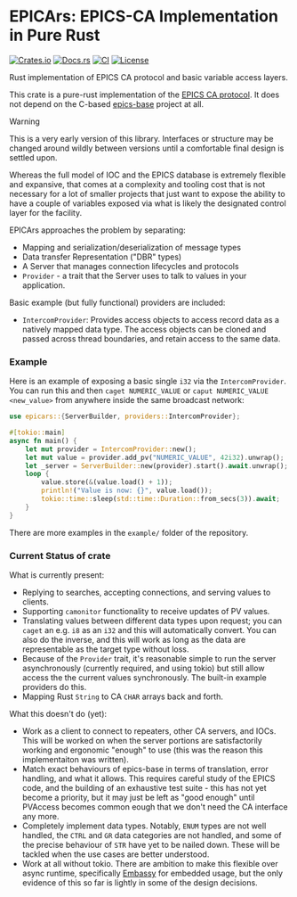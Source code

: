 # EPICArs: EPICS-CA Implementation in Pure Rust

[![Crates.io](https://img.shields.io/crates/v/epicars.svg)](https://crates.io/crates/epicars)
[![Docs.rs](https://docs.rs/epicars/badge.svg)](https://docs.rs/epicars)
[![CI](https://github.com/ndevenish/epicars/actions/workflows/rust.yml/badge.svg)](https://github.com/ndevenish/epics_cars/actions)
[![License](https://img.shields.io/crates/l/epicars)](https://crates.io/crates/epicars)

Rust implementation of EPICS CA protocol and basic variable access layers.

This crate is a pure-rust implementation of the [EPICS CA protocol]. It does not
depend on the C-based [epics-base] project at all.

> [!WARNING]
> This is a very early version of this library. Interfaces or structure may be
> changed around wildly between versions until a comfortable final design is
> settled upon.

Whereas the full model of IOC and the EPICS database is extremely flexible and
expansive, that comes at a complexity and tooling cost that is not necessary for a
lot of smaller projects that just want to expose the ability to have a couple of
variables exposed via what is likely the designated control layer for the facility.

EPICArs approaches the problem by separating:

- Mapping and serialization/deserialization of message types
- Data transfer Representation ("DBR" types)
- A Server that manages connection lifecycles and protocols
- `Provider` - a trait that the Server uses to talk to values in your application.

Basic example (but fully functional) providers are included:

- `IntercomProvider`: Provides access objects to access record
  data as a natively mapped data type. The access objects can be cloned and
  passed across thread boundaries, and retain access to the same data.

### Example

Here is an example of exposing a basic single `i32` via the `IntercomProvider`.
You can run this and then `caget NUMERIC_VALUE` or `caput NUMERIC_VALUE <new_value>`
from anywhere inside the same broadcast network:

```rust
use epicars::{ServerBuilder, providers::IntercomProvider};

#[tokio::main]
async fn main() {
    let mut provider = IntercomProvider::new();
    let mut value = provider.add_pv("NUMERIC_VALUE", 42i32).unwrap();
    let _server = ServerBuilder::new(provider).start().await.unwrap();
    loop {
        value.store(&(value.load() + 1));
        println!("Value is now: {}", value.load());
        tokio::time::sleep(std::time::Duration::from_secs(3)).await;
    }
}
```

There are more examples in the `example/` folder of the repository.

### Current Status of crate

What is currently present:
- Replying to searches, accepting connections, and serving values to clients.
- Supporting `camonitor` functionality to receive updates of PV values.
- Translating values between different data types upon request; you can `caget` an
  e.g. `i8` as an `i32` and this will automatically convert. You can also do the
  inverse, and this will work as long as the data are representable as the target
  type without loss.
- Because of the `Provider` trait, it's reasonable simple to run the server
  asynchronously (currently required, and using tokio) but still allow access the
  the current values synchronously. The built-in example providers do this.
- Mapping Rust `String` to CA `CHAR` arrays back and forth.

What this doesn't do (yet):
- Work as a client to connect to repeaters, other CA servers, and IOCs. This will be
  worked on when the server portions are satisfactorily working and ergonomic
  "enough" to use (this was the reason this implementaiton was written).
- Match exact behaviours of epics-base in terms of translation, error handling, and
  what it allows. This requires careful study of the EPICS code, and the building of
  an exhaustive test suite - this has not yet become a priority, but it may just be
  left as "good enough" until PVAccess becomes common eough that we don't need the
  CA interface any more.
- Completely implement data types. Notably, `ENUM` types are not well handled, the
  `CTRL` and `GR` data categories are not handled, and some of the precise behaviour
  of `STR` have yet to be nailed down. These will be tackled when the use cases are
  better understood.
- Work at all without tokio. There are ambition to make this flexible over
  async runtime, specifically [Embassy] for embedded usage, but the only evidence
  of this so far is lightly in some of the design decisions.


[EPICS CA protocol]:
    https://docs.epics-controls.org/en/latest/internal/ca_protocol.html
[epics-base]: https://github.com/epics-base/epics-base
["DBR" types]:
    https://docs.epics-controls.org/en/latest/internal/ca_protocol.html#payload-data-types
[Embassy]: https://embassy.dev/